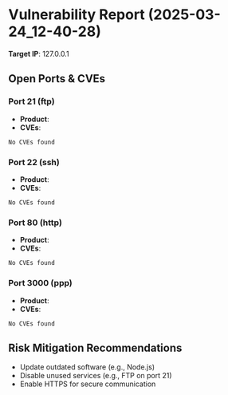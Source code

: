 # Vulnerability Report (2025-03-24_12-40-28)
**Target IP**: 127.0.0.1

## Open Ports & CVEs
### Port 21 (ftp)
- **Product**:  
- **CVEs**:
```
No CVEs found
```

### Port 22 (ssh)
- **Product**:  
- **CVEs**:
```
No CVEs found
```

### Port 80 (http)
- **Product**:  
- **CVEs**:
```
No CVEs found
```

### Port 3000 (ppp)
- **Product**:  
- **CVEs**:
```
No CVEs found
```

## Risk Mitigation Recommendations
- Update outdated software (e.g., Node.js)
- Disable unused services (e.g., FTP on port 21)
- Enable HTTPS for secure communication
